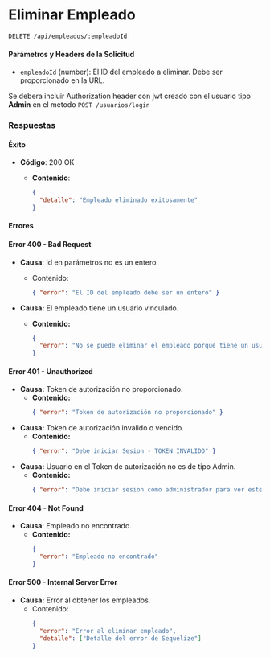 # Eliminar Empleado

```http
DELETE /api/empleados/:empleadoId
```

#### Parámetros y Headers de la Solicitud

- `empleadoId` (number): El ID del empleado a eliminar. Debe ser proporcionado en la URL.

Se debera incluir Authorization header con jwt creado con el usuario tipo **Admin** en el metodo `POST /usuarios/login`

### Respuestas

#### Éxito

- **Código**: 200 OK

  - **Contenido**:

    ```json
    {
      "detalle": "Empleado eliminado exitosamente"
    }
    ```

#### Errores

#### Error 400 - Bad Request

- **Causa**: Id en parámetros no es un entero.

  - Contenido:
    ```json
    { "error": "El ID del empleado debe ser un entero" }
    ```

- **Causa:** El empleado tiene un usuario vinculado.
  - **Contenido:**
    ```json
    {
      "error": "No se puede eliminar el empleado porque tiene un usuario vinculado"
    }
    ```

#### Error 401 - Unauthorized

- **Causa:** Token de autorización no proporcionado.
  - **Contenido:**
    ```json
    { "error": "Token de autorización no proporcionado" }
    ```
- **Causa:** Token de autorización invalido o vencido.
  - **Contenido:**
    ```json
    { "error": "Debe iniciar Sesion - TOKEN INVALIDO" }
    ```
- **Causa:** Usuario en el Token de autorización no es de tipo Admin.
  - **Contenido:**
    ```json
    { "error": "Debe iniciar sesion como administrador para ver este segmento" }
    ```

#### Error 404 - Not Found

- **Causa**: Empleado no encontrado.
  - **Contenido:**
    ```json
    {
      "error": "Empleado no encontrado"
    }
    ```

#### Error 500 - Internal Server Error

- **Causa:** Error al obtener los empleados.
  - Contenido:
    ```json
    {
      "error": "Error al eliminar empleado",
      "detalle": ["Detalle del error de Sequelize"]
    }
    ```
